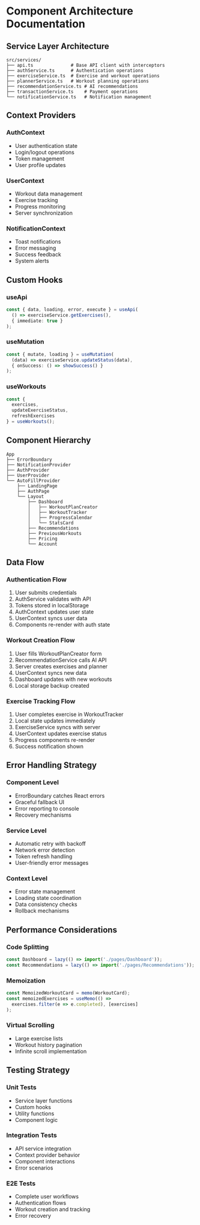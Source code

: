 # Component Architecture Documentation

## Service Layer Architecture

```
src/services/
├── api.ts              # Base API client with interceptors
├── authService.ts      # Authentication operations
├── exerciseService.ts  # Exercise and workout operations
├── plannerService.ts   # Workout planning operations
├── recommendationService.ts # AI recommendations
├── transactionService.ts    # Payment operations
└── notificationService.ts   # Notification management
```

## Context Providers

### AuthContext
- User authentication state
- Login/logout operations
- Token management
- User profile updates

### UserContext
- Workout data management
- Exercise tracking
- Progress monitoring
- Server synchronization

### NotificationContext
- Toast notifications
- Error messaging
- Success feedback
- System alerts

## Custom Hooks

### useApi
```typescript
const { data, loading, error, execute } = useApi(
  () => exerciseService.getExercises(),
  { immediate: true }
);
```

### useMutation
```typescript
const { mutate, loading } = useMutation(
  (data) => exerciseService.updateStatus(data),
  { onSuccess: () => showSuccess() }
);
```

### useWorkouts
```typescript
const { 
  exercises, 
  updateExerciseStatus, 
  refreshExercises 
} = useWorkouts();
```

## Component Hierarchy

```
App
├── ErrorBoundary
├── NotificationProvider
├── AuthProvider
├── UserProvider
└── AutoFillProvider
    ├── LandingPage
    ├── AuthPage
    └── Layout
        ├── Dashboard
        │   ├── WorkoutPlanCreator
        │   ├── WorkoutTracker
        │   ├── ProgressCalendar
        │   └── StatsCard
        ├── Recommendations
        ├── PreviousWorkouts
        ├── Pricing
        └── Account
```

## Data Flow

### Authentication Flow
1. User submits credentials
2. AuthService validates with API
3. Tokens stored in localStorage
4. AuthContext updates user state
5. UserContext syncs user data
6. Components re-render with auth state

### Workout Creation Flow
1. User fills WorkoutPlanCreator form
2. RecommendationService calls AI API
3. Server creates exercises and planner
4. UserContext syncs new data
5. Dashboard updates with new workouts
6. Local storage backup created

### Exercise Tracking Flow
1. User completes exercise in WorkoutTracker
2. Local state updates immediately
3. ExerciseService syncs with server
4. UserContext updates exercise status
5. Progress components re-render
6. Success notification shown

## Error Handling Strategy

### Component Level
- ErrorBoundary catches React errors
- Graceful fallback UI
- Error reporting to console
- Recovery mechanisms

### Service Level
- Automatic retry with backoff
- Network error detection
- Token refresh handling
- User-friendly error messages

### Context Level
- Error state management
- Loading state coordination
- Data consistency checks
- Rollback mechanisms

## Performance Considerations

### Code Splitting
```typescript
const Dashboard = lazy(() => import('./pages/Dashboard'));
const Recommendations = lazy(() => import('./pages/Recommendations'));
```

### Memoization
```typescript
const MemoizedWorkoutCard = memo(WorkoutCard);
const memoizedExercises = useMemo(() => 
  exercises.filter(e => e.completed), [exercises]
);
```

### Virtual Scrolling
- Large exercise lists
- Workout history pagination
- Infinite scroll implementation

## Testing Strategy

### Unit Tests
- Service layer functions
- Custom hooks
- Utility functions
- Component logic

### Integration Tests
- API service integration
- Context provider behavior
- Component interactions
- Error scenarios

### E2E Tests
- Complete user workflows
- Authentication flows
- Workout creation and tracking
- Error recovery